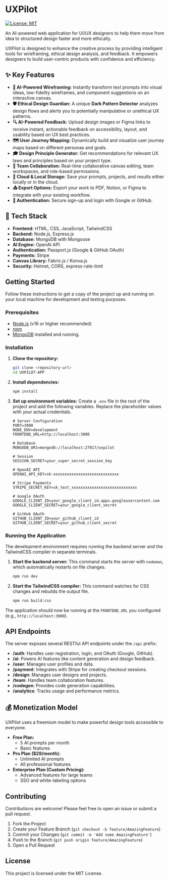 # UXPilot

[![License: MIT](https://img.shields.io/badge/License-MIT-yellow.svg)](https://opensource.org/licenses/MIT)

An AI-powered web application for UI/UX designers to help them move from idea to structured design faster and more ethically.

UXPilot is designed to enhance the creative process by providing intelligent tools for wireframing, ethical design analysis, and feedback. It empowers designers to build user-centric products with confidence and efficiency.

## ✨ Key Features

-   **🤖 AI-Powered Wireframing:** Instantly transform text prompts into visual ideas, low-fidelity wireframes, and component suggestions on an interactive canvas.
-   **🛡️ Ethical Design Guardian:** A unique **Dark Pattern Detector** analyzes design flows and alerts you to potentially manipulative or unethical UX patterns.
-   **🔍 AI-Powered Feedback:** Upload design images or Figma links to receive instant, actionable feedback on accessibility, layout, and usability based on UX best practices.
-   **🗺️ User Journey Mapping:** Dynamically build and visualize user journey maps based on different personas and goals.
-   **🎓 Design Principle Generator:** Get recommendations for relevant UX laws and principles based on your project type.
-   **🤝 Team Collaboration:** Real-time collaborative canvas editing, team workspaces, and role-based permissions.
-   **💾 Cloud & Local Storage:** Save your prompts, projects, and results either locally or in the cloud.
-   **📤 Export Options:** Export your work to PDF, Notion, or Figma to integrate with your existing workflow.
-   **🔐 Authentication:** Secure sign-up and login with Google or GitHub.

## 🚀 Tech Stack

-   **Frontend:** HTML, CSS, JavaScript, TailwindCSS
-   **Backend:** Node.js, Express.js
-   **Database:** MongoDB with Mongoose
-   **AI Engine:** OpenAI API
-   **Authentication:** Passport.js (Google & GitHub OAuth)
-   **Payments:** Stripe
-   **Canvas Library:** Fabric.js / Konva.js
-   **Security:** Helmet, CORS, express-rate-limit

## Getting Started

Follow these instructions to get a copy of the project up and running on your local machine for development and testing purposes.

### Prerequisites

-   [Node.js](https://nodejs.org/) (v16 or higher recommended)
-   [npm](https://www.npmjs.com/)
-   [MongoDB](https://www.mongodb.com/try/download/community) installed and running.

### Installation

1.  **Clone the repository:**
    ```sh
    git clone <repository-url>
    cd UXPILOT-APP
    ```

2.  **Install dependencies:**
    ```sh
    npm install
    ```

3.  **Set up environment variables:**
    Create a `.env` file in the root of the project and add the following variables. Replace the placeholder values with your actual credentials.

    ```env
    # Server Configuration
    PORT=3000
    NODE_ENV=development
    FRONTEND_URL=http://localhost:3000

    # Database
    MONGODB_URI=mongodb://localhost:27017/uxpilot

    # Session
    SESSION_SECRET=your_super_secret_session_key

    # OpenAI API
    OPENAI_API_KEY=sk-xxxxxxxxxxxxxxxxxxxxxxxxxxxxx

    # Stripe Payments
    STRIPE_SECRET_KEY=sk_test_xxxxxxxxxxxxxxxxxxxxxxxxxxxxx

    # Google OAuth
    GOOGLE_CLIENT_ID=your_google_client_id.apps.googleusercontent.com
    GOOGLE_CLIENT_SECRET=your_google_client_secret

    # GitHub OAuth
    GITHUB_CLIENT_ID=your_github_client_id
    GITHUB_CLIENT_SECRET=your_github_client_secret
    ```

### Running the Application

The development environment requires running the backend server and the TailwindCSS compiler in separate terminals.

1.  **Start the backend server:**
    This command starts the server with `nodemon`, which automatically restarts on file changes.
    ```sh
    npm run dev
    ```

2.  **Start the TailwindCSS compiler:**
    This command watches for CSS changes and rebuilds the output file.
    ```sh
    npm run build:css
    ```

The application should now be running at the `FRONTEND_URL` you configured (e.g., `http://localhost:3000`).

## API Endpoints

The server exposes several RESTful API endpoints under the `/api` prefix:

-   **/auth**: Handles user registration, login, and OAuth (Google, GitHub).
-   **/ai**: Powers AI features like content generation and design feedback.
-   **/user**: Manages user profiles and data.
-   **/payment**: Integrates with Stripe for creating checkout sessions.
-   **/design**: Manages user designs and projects.
-   **/team**: Handles team collaboration features.
-   **/codegen**: Provides code generation capabilities.
-   **/analytics**: Tracks usage and performance metrics.


## 💰 Monetization Model

UXPilot uses a freemium model to make powerful design tools accessible to everyone.

-   **Free Plan:**
    -   5 AI prompts per month
    -   Basic features
-   **Pro Plan ($29/month):**
    -   Unlimited AI prompts
    -   All professional features
-   **Enterprise Plan (Custom Pricing):**
    -   Advanced features for large teams
    -   SSO and white-labeling options

## Contributing

Contributions are welcome! Please feel free to open an issue or submit a pull request.

1.  Fork the Project
2.  Create your Feature Branch (`git checkout -b feature/AmazingFeature`)
3.  Commit your Changes (`git commit -m 'Add some AmazingFeature'`)
4.  Push to the Branch (`git push origin feature/AmazingFeature`)
5.  Open a Pull Request

## License

This project is licensed under the MIT License.
